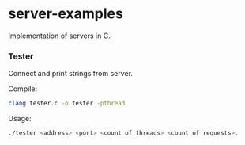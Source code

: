 # server-examples
Implementation of servers in C.

### Tester
Connect and print strings from server.

Compile:
```sh
clang tester.c -o tester -pthread
```

Usage:
```sh
./tester <address> <port> <count of threads> <count of requests>.
```
